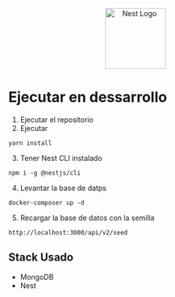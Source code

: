 <p align="center">
  <a href="http://nestjs.com/" target="blank"><img src="https://nestjs.com/img/logo-small.svg" width="120" alt="Nest Logo" /></a>
</p>

# Ejecutar en dessarrollo
1. Ejecutar el repositorio
2. Ejecutar
```
yarn install 
```
3. Tener Nest CLI instalado
```
npm i -g @nestjs/cli
```
4. Levantar la base de datps
```
docker-composer up -d
``` 
5. Recargar la base de datos con la semilla
```
http://localhost:3000/api/v2/seed
```


## Stack Usado
* MongoDB
* Nest
